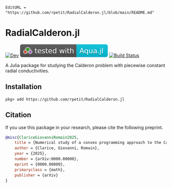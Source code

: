 ```@meta
EditURL = "https://github.com/rpetit/RadialCalderon.jl/blob/main/README.md"
```

# RadialCalderon.jl

[![Dev](https://img.shields.io/badge/docs-dev-blue.svg)](https://rpetit.github.io/RadialCalderon.jl/dev/)
[![Aqua QA](https://raw.githubusercontent.com/JuliaTesting/Aqua.jl/master/badge.svg)](https://github.com/JuliaTesting/Aqua.jl)
[![Build Status](https://github.com/rpetit/RadialCalderon.jl/actions/workflows/CI.yml/badge.svg?branch=main)](https://github.com/rpetit/RadialCalderon.jl/actions/workflows/CI.yml?query=branch%3Amain)

A Julia package for studying the Calderon problem with piecewise constant radial conductivities.

## Installation

```
pkg> add https://github.com/rpetit/RadialCalderon.jl
```

## Citation

If you use this package in your research, please cite the following preprint.

```bibtex
@misc{ClariceGiovanniRomain2025,
    title = {Numerical study of a convex programming approach to the Calder{\'o}n problem},
    author = {Clarice, Giovanni, Romain},
    year = {2025},
    number = {arXiv:0000.00000},
    eprint = {0000.00000},
    primaryclass = {math},
    publisher = {arXiv}
}
```


